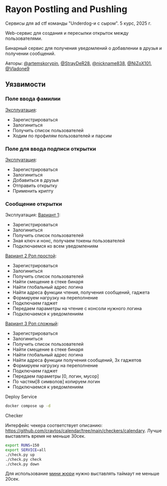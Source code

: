 # Rayon Postling and Pushling
Сервисы для ad ctf команды "Underdog-и с сыром". 5 курс, 2025 г.

Web-сервис для создания и пересылки открыток между пользователями.

Бинарный сервис для получения уведомлений о добавлении в друзья и получении сообщений.

Авторы: [@artemskorypin](https://github.com/artemskorypin), [@StrayDeR28](https://github.com/StrayDeR28), [@nickname838](https://github.com/nickname838), [@NiZoX101](https://github.com/NiZoX101), [@Vladone9](https://github.com/Vladone9)

## Уязвимости
### Поле ввода фамилии

[Эксплуатация](https://github.com/StrayDeR28/AD_CTF_Services/blob/main/exploits/exploit_surname.py):
* Зарегистрироваться
* Залогиниться
* Получить список пользователей
* Ходим по профилям пользователей и парсим

### Поле для ввода подписи открытки

[Эксплуатация](https://github.com/StrayDeR28/AD_CTF_Services/blob/main/exploits/exploit_steganogrphy.py):
* Зарегистрироваться
* Залогиниться
* Добавиться в друзья
* Отправить открытку
* Применить крипту

### Сообщение открытки

Эксплуатация:
[Вариант 1](https://github.com/StrayDeR28/AD_CTF_Services/blob/main/exploits/exploit_mail.py):
* Зарегистрироваться
* Залогиниться
* Получить список пользователей
* Зная ключ и нонс, получаем токены пользователей
* Подключаемся ко всем уведомлениям
    
[Вариант 2 Роп простой](https://github.com/StrayDeR28/AD_CTF_Services/blob/main/exploits/ROP_attack_easy_read_console.py):
* Зарегистрироваться
* Залогиниться
* Получить список пользователей
* Найти смещение в стеке бинаря
* Найти глобальный адрес логина
* Найти адреса функции чтения, получения сообщений, гаджета
* Формируем нагрузку на переполнение
* Подключаем гаджет
* Передаем параметры на чтение с консоли нужного логина
* Подключаемся к уведомлениям
      
[Вариант 3 Роп сложный](https://github.com/StrayDeR28/AD_CTF_Services/blob/main/exploits/rop_attack_copying_name_in_loop.py):
* Зарегистрироваться
* Залогиниться
* Получить список пользователей
* Найти смещение в стеке бинаря
* Найти глобальный адрес логина
* Найти адреса функции получения сообщений, 3х гаджетов 
* Формируем нагрузку на переполнение
* Подключаем гаджет
* Передаем параметры [0, логин, мусор]
* По частям[8 символов] копируем логин
* Подключаемся к уведомлениям

Deploy
Service
```bash
docker compose up -d
```
Checker

Интерфейс чекера соответствует описанию: https://github.com/cravtos/calendar/tree/main/checkers/calendary. Лучше выставлять время не меньше 30сек.
```bash
export RUNS=150
export SERVICE=all 
./check.py up
./check.py check
./check.py down
```
Для использование [мини жюри](https://github.com/hacker-volodya/mini-checksystem) нужно выставлять таймаут не меньше 20сек.